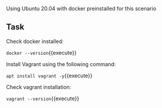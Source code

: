 Using Ubuntu 20.04 with docker preinstalled for this scenario

## Task

Check docker installed:

`docker --version`{{execute}}

Install Vagrant using the following command:

`apt install vagrant -y`{{execute}}

Check vagrant installation:

`vagrant --version`{{execute}}
